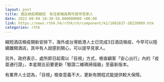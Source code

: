 ```yaml
---
layout: post
title: 酒店檢疫期縮短　有住客稱高興可提早見家人
date: 2022-08-09 18:38:58.000000000 +08:00
link: https://news.rthk.hk/rthk/ch/component/k2/1661637-20220809.htm
categories: rthk
---
```


縮短酒店檢疫期新安排下，海外或台灣抵港人士已完成3日酒店檢疫，今早可以陸續離開酒店，其中有人說感到開心，可以提早見家人。

另外，政府表示，處所即日起需以「目視」方式，檢查顧客「安心出行」內的「疫苗通行證」，本星期五前要更新「驗證二維碼掃描器」至最新版本。

有業界人士認為，「目視」檢查意義不大，更新有關程式能提供較大保障。
